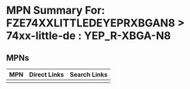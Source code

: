 



# MPN Summary For: FZE74XXLITTLEDEYEPRXBGAN8 > 74xx-little-de : YEP_R-XBGA-N8

## MPNs
  

|MPN|Direct Links|Search Links|
| :--- | :--- | :--- |
||||
